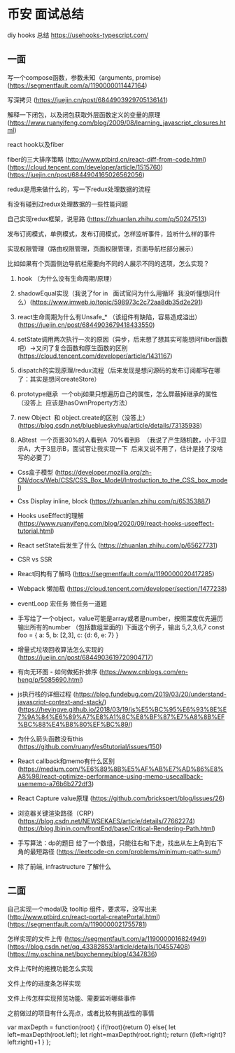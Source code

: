 # 币安 面试总结

 diy hooks 总结 https://usehooks-typescript.com/

## 一面

写一个compose函数，参数未知（arguments, promise) (https://segmentfault.com/a/1190000011447164)

写深拷贝 (https://juejin.cn/post/6844903929705136141)

解释一下闭包，以及闭包获取外层函数定义的变量的原理 (https://www.ruanyifeng.com/blog/2009/08/learning_javascript_closures.html)

react hook以及fiber

fiber的三大排序策略 (http://www.ptbird.cn/react-diff-from-code.html)(https://cloud.tencent.com/developer/article/1515760) (https://juejin.cn/post/6844904165026562056)

redux是用来做什么的，写一下redux处理数据的流程

有没有碰到过redux处理数据的一些性能问题

自己实现redux框架，说思路 (https://zhuanlan.zhihu.com/p/50247513)

发布订阅模式，单例模式，发布订阅模式，怎样监听事件，监听什么样的事件

实现权限管理（路由权限管理，页面权限管理，页面导航栏部分展示）

比如如果有个页面侧边导航栏需要向不同的人展示不同的选项，怎么实现？

1. hook （为什么没有生命周期/原理）

2. shadowEqual实现（我说了for in   面试官问为什么用循环  我没听懂想问什么）(https://www.imweb.io/topic/598973c2c72aa8db35d2e291)

3. react生命周期为什么有Unsafe_* （该组件有缺陷，容易造成溢出）(https://juejin.cn/post/6844903679418433550)

4. setState调用两次执行一次的原因（异步，后来想了想其实可能想问filber函数吧）->又问了复合函数和原生函数的区别 (https://cloud.tencent.com/developer/article/1431167)

5. dispatch的实现原理/redux流程（后来发现是想问源码的发布订阅都写在哪了：其实是想问createStore）

6. prototype继承  一个obj如果只想遍历自己的属性，怎么屏蔽掉继承的属性（没答上  应该是hasOwnProperty方法）

7. new Object  和 object.create的区别（没答上）(https://blog.csdn.net/blueblueskyhua/article/details/73135938)

8. ABtest  一个页面30%的人看到A  70%看到B  （我说了产生随机数，小于3显示A，大于3显示B，面试官让我实现一下  后来又说不用了，估计是挂了没啥写的必要了）

* Css盒子模型 (https://developer.mozilla.org/zh-CN/docs/Web/CSS/CSS_Box_Model/Introduction_to_the_CSS_box_model)
* Css Display inline, block (https://zhuanlan.zhihu.com/p/65353887)
* Hooks useEffect的理解 (https://www.ruanyifeng.com/blog/2020/09/react-hooks-useeffect-tutorial.html)
* React setState后发生了什么 (https://zhuanlan.zhihu.com/p/65627731)
* CSR vs SSR 
* React同构有了解吗 (https://segmentfault.com/a/1190000020417285)
* Webpack 懒加载 (https://cloud.tencent.com/developer/section/1477238)
* eventLoop 宏任务 微任务一道题
* 手写给了一个object，value可能是array或者是number，按照深度优先遍历输出所有的number （包括数组里面的)  下面这个例子，输出 5,2,3,6,7
const foo = {
    a: 5,
b: [2,3],
c: {d: 6, e: 7}
}

* 增量式垃圾回收算法怎么实现的 (https://juejin.cn/post/6844903619720904717)
* 有向无环图 - 如何做拓扑排序 (https://www.cnblogs.com/en-heng/p/5085690.html)
* js执行栈的详细过程 (https://blog.fundebug.com/2019/03/20/understand-javascript-context-and-stack/)(https://heyingye.github.io/2018/03/19/js%E5%BC%95%E6%93%8E%E7%9A%84%E6%89%A7%E8%A1%8C%E8%BF%87%E7%A8%8B%EF%BC%88%E4%B8%80%EF%BC%89/)
* 为什么箭头函数没有this (https://github.com/ruanyf/es6tutorial/issues/150)
* React callback和memo有什么区别 (https://medium.com/%E6%89%8B%E5%AF%AB%E7%AD%86%E8%A8%98/react-optimize-performance-using-memo-usecallback-usememo-a76b6b272df3)
* React Capture value原理 (https://github.com/brickspert/blog/issues/26)
* 浏览器关键渲染路径（CRP）(https://blog.csdn.net/NEWSEKAES/article/details/77662274) (https://blog.lbinin.com/frontEnd/base/Critical-Rendering-Path.html)
* 手写算法：dp的题目 给了一个数组，只能往右和下走，找出从左上角到右下角的最短路径 (https://leetcode-cn.com/problems/minimum-path-sum/)
* 除了前端, infrastructure 了解什么

## 二面

自己实现一个modal及 tooltip 组件，要求写，没写出来 (http://www.ptbird.cn/react-portal-createPortal.html) (https://segmentfault.com/a/1190000021755781)

怎样实现的文件上传 (https://segmentfault.com/a/1190000016824949)(https://blog.csdn.net/qq_43382853/article/details/104557408)(https://my.oschina.net/boychenney/blog/4347836)

文件上传时的拖拽功能怎么实现

文件上传的进度条怎样实现

文件上传怎样实现预览功能、需要监听哪些事件

之前做过的项目有什么亮点，或者比较有挑战性的事情

var maxDepth = function(root) {
    if(!root){return 0}
    else{
        let left=maxDepth(root.left);
        let right=maxDepth(root.right);
        return ((left>right)?left:right)+1
    }
};

